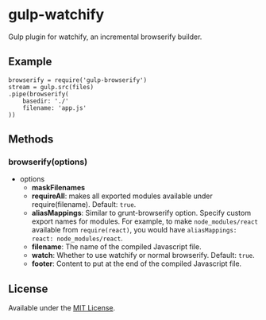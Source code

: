 gulp-watchify
==============
Gulp plugin for watchify, an incremental browserify builder.

## Example
````
browserify = require('gulp-browserify')
stream = gulp.src(files)
.pipe(browserify(
	basedir: './'
	filename: 'app.js'
))
````

## Methods

### browserify(options)
* options
  * __maskFilenames__
  * __requireAll__: makes all exported modules available under require(filename). Default: `true`.
  * __aliasMappings__: Similar to grunt-browserify option. Specify custom export names for modules. For example, to make   `node_modules/react` available from `require(react)`, you would have `aliasMappings: react: node_modules/react`.
  * __filename__: The name of the compiled Javascript file.
  * __watch__: Whether to use watchify or normal browserify. Default: `true`.
  * __footer__: Content to put at the end of the compiled Javascript file.

## License
Available under the [MIT License](LICENSE.md).
